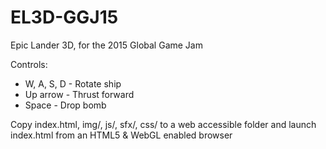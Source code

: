 # EL3D-GGJ15
Epic Lander 3D, for the 2015 Global Game Jam

Controls:
 * W, A, S, D - Rotate ship
 * Up arrow - Thrust forward
 * Space - Drop bomb

Copy index.html, img/, js/, sfx/, css/ to a web accessible folder and launch index.html from an HTML5 & WebGL enabled browser